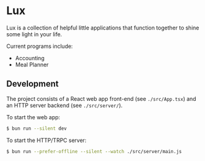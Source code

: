 # Lux

Lux is a collection of helpful little applications that function together to shine some light in your life.

Current programs include:
- Accounting
- Meal Planner

## Development

The project consists of a React web app front-end (see `./src/App.tsx`) and an HTTP server backend (see `./src/server/`).

To start the web app:

```sh
$ bun run --silent dev
```

To start the HTTP/TRPC server:

```sh
$ bun run --prefer-offline --silent --watch ./src/server/main.js
```

